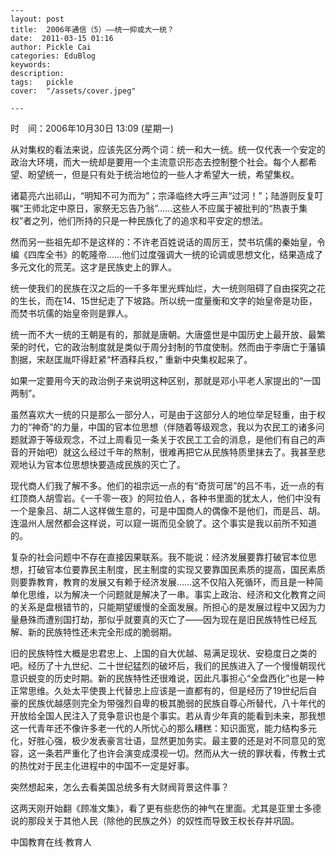 
    ---
    layout: post  
    title:  2006年通信（5）——统一抑或大一统？  
    date:  2011-03-15 01:16  
    author: Pickle Cai  
    categories: EduBlog  
    keywords: 
    description:   
    tags:	pickle   
    cover:  "/assets/cover.jpeg"  

    ---  
    
时　间：2006年10月30日 13:09 (星期一)

从对集权的看法来说，应该先区分两个词：统一和大一统。统一仅代表一个安定的政治大环境，而大一统却是要用一个主流意识形态去控制整个社会。每个人都希望、盼望统一，但是只有处于统治地位的一些人才希望大一统，希望集权。

诸葛亮六出祁山，“明知不可为而为”；宗泽临终大呼三声“过河！”；陆游则反复叮嘱“王师北定中原日，家祭无忘告乃翁”……这些人不应属于被批判的“热衷于集权”者之列，他们所持的只是一种民族化了的追求和平安定的想法。

然而另一些祖先却不是这样的：不许老百姓说话的周厉王，焚书坑儒的秦始皇，令编《四库全书》的乾隆帝……他们过度强调大一统的论调或思想文化，结果造成了多元文化的荒芜。这才是民族史上的罪人。

统一使我们的民族在汉之后的一千多年里光辉灿烂，大一统则阻碍了自由探究之花的生长，而在14、15世纪走了下坡路。所以统一度量衡和文字的始皇帝是功臣，而焚书坑儒的始皇帝则是罪人。

统一而不大一统的王朝是有的，那就是唐朝。大唐盛世是中国历史上最开放、最繁荣的时代，它的政治制度就是类似于周分封制的节度使制。然而由于李唐亡于藩镇割据，宋赵匡胤吓得赶紧“杯酒释兵权，” 重新中央集权起来了。

如果一定要用今天的政治例子来说明这种区别，那就是邓小平老人家提出的“一国两制”。

虽然喜欢大一统的只是那么一部分人，可是由于这部分人的地位举足轻重，由于权力的“神奇”的力量，中国的官本位思想（伴随着等级观念，我以为农民工的诸多问题就源于等级观念，不过上周看见一条关于农民工工会的消息，是他们有自己的声音的开始吧）就这么经过千年的熬制，很难再把它从民族特质里抹去了。我甚至悲观地认为官本位思想快要造成民族的灭亡了。

现代商人们我了解不多。他们的祖宗远一点的有“奇货可居”的吕不韦，近一点的有红顶商人胡雪岩。《一千零一夜》的阿拉伯人，各种书里面的犹太人，他们中没有一个是象吕、胡二人这样做生意的，可是中国商人的偶像不是他们，而是吕、胡。连温州人居然都会这样说，可以窥一斑而见全貌了。这个事实是我以前所不知道的。

复杂的社会问题中不存在直接因果联系。我不能说：经济发展要靠打破官本位思想，打破官本位要靠民主制度，民主制度的实现又要靠国民素质的提高，国民素质则要靠教育，教育的发展又有赖于经济发展……这不仅陷入死循环，而且是一种简单化思维，以为解决一个问题就是解决了一串。事实上政治、经济和文化教育之间的关系是盘根错节的，只能期望缓慢的全面发展。所担心的是发展过程中又因为力量悬殊而遭别国打劫，那似乎就要真的灭亡了——因为现在是旧民族特性已经瓦解、新的民族特性还未完全形成的脆弱期。

旧的民族特性大概是忠君忠上、上国的自大优越、易满足现状、安稳度日之类的吧。经历了十九世纪、二十世纪猛烈的破坏后，我们的民族进入了一个慢慢朝现代意识蜕变的历史时期。新的民族特性还很难说，因此凡事担心“全盘西化”也是一种正常思维。久处太平使畏上代替忠上应该是一直都有的，但是经历了19世纪后自豪的民族优越感则完全为带强烈自卑的极其脆弱的民族自尊心所替代，八十年代的开放给全国人民注入了竞争意识也是个事实。若从青少年真的能看到未来，那我想这一代青年还不像许多老一代的人所忧心的那么糟糕：知识面宽，能力结构多元化，好胜心强，极少发表豪言壮语，显然更加务实。最主要的还是对不同意见的宽容，这一条若严重化了也许会演变成漠视一切。然而从大一统的罪状看，传教士式的热忱对于民主化进程中的中国不一定是好事。

 突然想起来，怎么去看美国总统多有大财阀背景这件事？

 这两天刚开始翻《顾准文集》，看了更有些悲伤的神气在里面。尤其是亚里士多德说的那段关于其他人民（除他的民族之外）的奴性而导致王权长存并巩固。

		

		    
 中国教育在线·教育人


